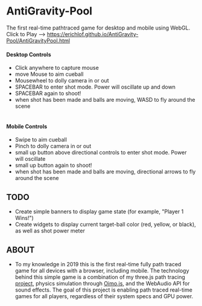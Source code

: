 # AntiGravity-Pool
The first real-time pathtraced game for desktop and mobile using WebGL. <br>
Click to Play --> https://erichlof.github.io/AntiGravity-Pool/AntiGravityPool.html
<br>
<h4>Desktop Controls</h4>

* Click anywhere to capture mouse
* move Mouse to aim cueball
* Mousewheel to dolly camera in or out
* SPACEBAR to enter shot mode.  Power will oscillate up and down
* SPACEBAR again to shoot!
* when shot has been made and balls are moving, WASD to fly around the scene
<br><br>

<h4>Mobile Controls</h4>

* Swipe to aim cueball
* Pinch to dolly camera in or out
* small up button above directional controls to enter shot mode.  Power will oscillate
* small up button again to shoot!
* when shot has been made and balls are moving, directional arrows to fly around the scene

<h2>TODO</h2>

* Create simple banners to display game state (for example, "Player 1 Wins!")
* Create widgets to display current target-ball color (red, yellow, or black), as well as shot power meter<br>

<h2>ABOUT</h2>

* To my knowledge in 2019 this is the first real-time fully path traced game for all devices with a browser, including mobile. The technology behind this simple game is a combination of my three.js path tracing [project](https://github.com/erichlof/THREE.js-PathTracing-Renderer), physics simulation through [Oimo.js](https://github.com/lo-th/Oimo.js), and the WebAudio API for sound effects.  The goal of this project is enabling path traced real-time games for all players, regardless of their system specs and GPU power. <br>
